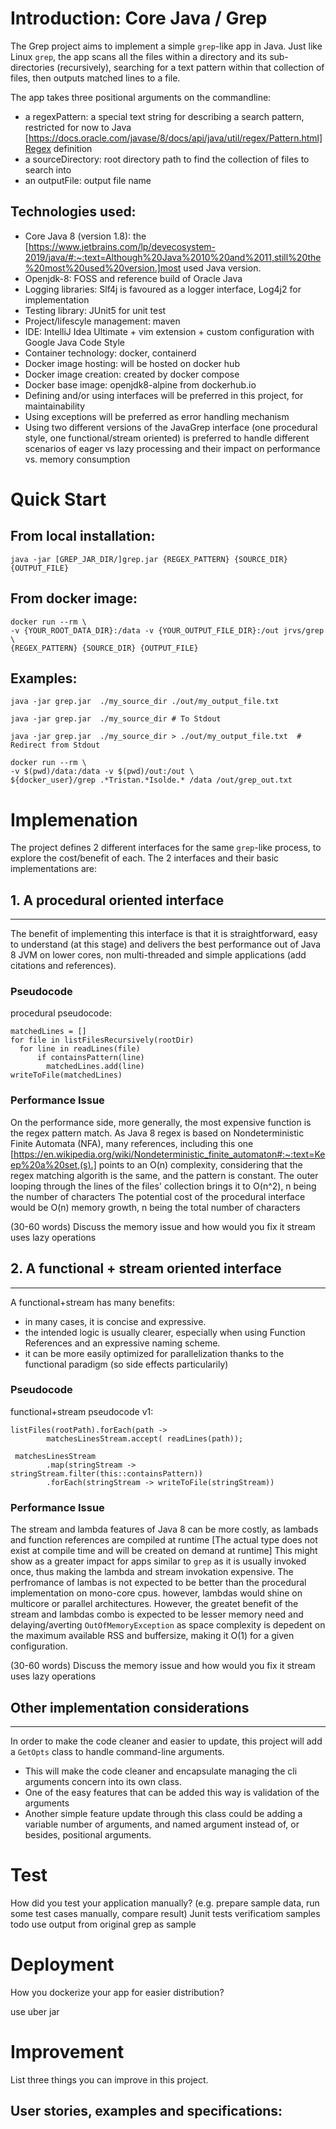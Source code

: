 
# Introduction: Core Java / Grep
The Grep project aims to implement a simple `grep`-like app in Java.
Just like Linux `grep`, the app scans all the files within a directory and its sub-directories (recursively), searching for a text pattern within that collection of files, then outputs matched lines to a file.

The app takes three positional arguments on the commandline:
- a regexPattern: a special text string for describing a search pattern, restricted for now to Java [https://docs.oracle.com/javase/8/docs/api/java/util/regex/Pattern.html]Regex definition
- a sourceDirectory: root directory path to find the collection of files to search into
- an outputFile: output file name

Technologies used:
------------------
- Core Java 8 (version 1.8): the [https://www.jetbrains.com/lp/devecosystem-2019/java/#:~:text=Although%20Java%2010%20and%2011,still%20the%20most%20used%20version.]most used Java version.
- Openjdk-8: FOSS and reference build of Oracle Java
- Logging libraries: Slf4j is favoured as a logger interface, Log4j2 for implementation
- Testing library: JUnit5 for unit test
- Project/lifescyle management: maven
- IDE: IntelliJ Idea Ultimate + vim extension + custom configuration with Google Java Code Style
- Container technology: docker, containerd
- Docker image hosting: will be hosted on docker hub
- Docker image creation: created by docker compose 
- Docker base image: openjdk8-alpine from dockerhub.io
- Defining and/or using interfaces will be preferred in this project, for maintainability
- Using exceptions will be preferred as error handling mechanism
- Using two different versions of the JavaGrep interface (one procedural style, one functional/stream oriented) is preferred to handle different scenarios of eager vs lazy processing and their impact on performance vs. memory consumption


# Quick Start

From local installation:
------------------------
`java -jar [GREP_JAR_DIR/]grep.jar {REGEX_PATTERN} {SOURCE_DIR} {OUTPUT_FILE}`

From docker image:
-------------------
```
docker run --rm \
-v {YOUR_ROOT_DATA_DIR}:/data -v {YOUR_OUTPUT_FILE_DIR}:/out jrvs/grep \
{REGEX_PATTERN} {SOURCE_DIR} {OUTPUT_FILE}
```

Examples:
---------

`java -jar grep.jar  ./my_source_dir ./out/my_output_file.txt`

`java -jar grep.jar  ./my_source_dir # To Stdout`

`java -jar grep.jar  ./my_source_dir > ./out/my_output_file.txt  # Redirect from Stdout`

```
docker run --rm \
-v $(pwd)/data:/data -v $(pwd)/out:/out \
${docker_user}/grep .*Tristan.*Isolde.* /data /out/grep_out.txt
```

# Implemenation
The project defines 2 different interfaces for the same `grep`-like process, to explore the cost/benefit of each.
The 2 interfaces and their basic implementations are:

## 1. A procedural oriented interface
-------------------------------
The benefit of implementing this interface is that it is straightforward, easy to understand (at this stage) and delivers the best performance out of Java 8 JVM on lower cores, non multi-threaded and simple applications (add citations and references).

### Pseudocode
procedural pseudocode:

```
matchedLines = []
for file in listFilesRecursively(rootDir)
  for line in readLines(file)
      if containsPattern(line)
        matchedLines.add(line)
writeToFile(matchedLines)
```

### Performance Issue
On the performance side, more generally, the most expensive function is the regex pattern match. As Java 8 regex is based on Nondeterministic Finite Automata (NFA), many references, including this one [https://en.wikipedia.org/wiki/Nondeterministic_finite_automaton#:~:text=Keep%20a%20set,(s).] points to an O(n) complexity, considering that the regex matching algorith is the same, and the pattern is constant.
The outer looping through the lines of the files' collection brings it to O(n^2), n being the number of characters
The potential cost of the procedural interface would be O(n) memory growth, n being the total number of characters

(30-60 words)
Discuss the memory issue and how would you fix it
stream uses lazy operations

## 2. A functional + stream oriented interface
------------------------------------------
A functional+stream has many benefits: 
- in many cases, it is concise and expressive.
- the intended logic is usually clearer, especially when using Function References and an expressive naming scheme.
- it can be more easily optimized for parallelization thanks to the functional paradigm (so side effects particularily)

### Pseudocode
functional+stream pseudocode v1:

```
listFiles(rootPath).forEach(path -> 
        matchesLinesStream.accept( readLines(path));
    
 matchesLinesStream
        .map(stringStream -> stringStream.filter(this::containsPattern))
        .forEach(stringStream -> writeToFile(stringStream))
```


### Performance Issue
The stream and lambda features of Java 8 can be more costly, as lambads and function references are compiled at runtime [The actual type does not exist at compile time and will be created on demand at runtime]
This might show as a greater impact for apps similar to `grep` as it is usually invoked once, thus making the lambda and stream invokation expensive.
The perfromance of lambas is not expected to be better than the procedural implementation on mono-core cpus. however, lambdas would shine on multicore or parallel architectures.
However, the greatet benefit of the stream and lambdas combo is expected to be lesser memory need and delaying/averting `OutOfMemoryException` as space complexity is depedent on the maximum available RSS and buffersize, making it O(1) for a given configuration.

(30-60 words)
Discuss the memory issue and how would you fix it
stream uses lazy operations

## Other implementation considerations
--------------------------------------
In order to make the code cleaner and easier to update, this project will add a `GetOpts` class to handle command-line arguments.
- This will make the code cleaner and encapsulate managing the cli arguments concern into its own class.
- One of the easy features that can be added this way is validation of the arguments
- Another simple feature update through this class could be adding a variable number of arguments, and named argument instead of, or besides, positional arguments.

# Test

How did you test your application manually? (e.g. prepare sample data, run some test cases manually, compare result)
Junit tests
verificatiom samples
todo use output from original grep as sample

# Deployment
How you dockerize your app for easier distribution?

use uber jar

# Improvement
List three things you can improve in this project.
## User stories, examples and specifications:





